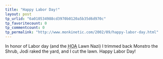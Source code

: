 ```yaml
---
title: "Happy Labor Day!"
layout: post
tp_urlid: "6a010534988cd3970b0120a5b35d6d970c"
tp_favoritecount: 0
tp_commentcount: 0
tp_permalink: "http://www.monkinetic.com/2002/09/happy-labor-day.html"
---
```

In honor of Labor day (and the <acronym title="Home Owners&#39; Association">HOA</acronym> Lawn Nazi) I trimmed back Monstro the Shrub, Jodi raked the yard, and I cut the lawn. Happy Labor Day!
